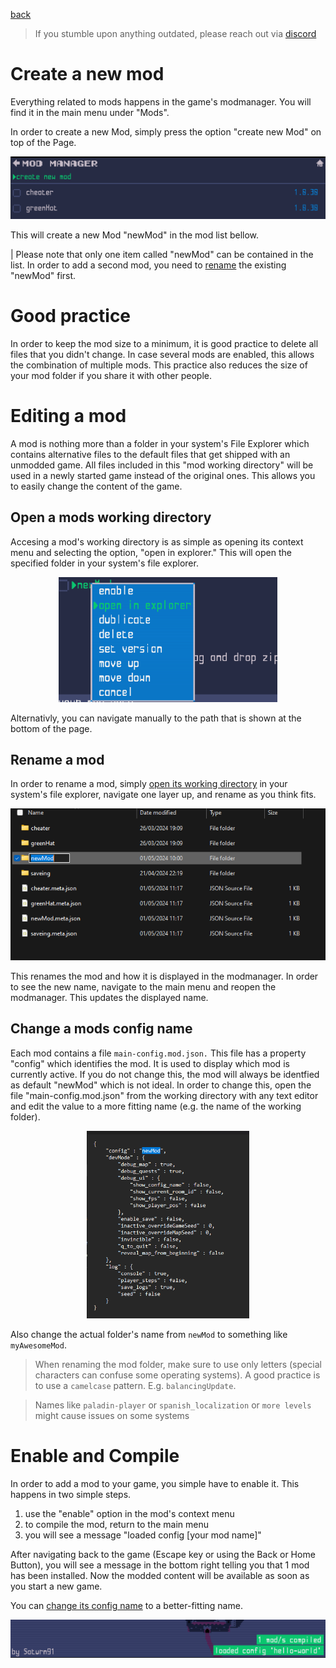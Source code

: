 <a href="index.md">back</a>

>If you stumble upon anything outdated, please reach out via [discord](https://discord.gg/uJjuuAH5uX)

# Create a new mod
Everything related to mods happens in the game's modmanager. You will find it in the main menu under "Mods".

In order to create a new Mod, simply press the option "create new Mod" on top of the Page.

![alt text](../img/main/modding/create-mod.png)

This will create a new Mod "newMod" in the mod list bellow.

| Please note that only one item called "newMod" can be contained in the list. In order to add a second mod, you need to [rename](#rename-a-mod) the existing "newMod" first.

# Good practice
In order to keep the mod size to a minimum, it is good practice to delete all files that you didn't change. In case several mods are enabled, this allows the combination of multiple mods.  This practice also reduces the size of your mod folder if you share it with other people.

# Editing a mod
A mod is nothing more than a folder in your system's File Explorer which contains alternative files to the default files that get shipped with an unmodded game. All files included in this "mod working directory" will be used in a newly started game instead of the original ones. This allows you to easily change the content of the game.

## Open a mods working directory
Accesing a mod's working directory is as simple as opening its context menu and selecting the option, "open in explorer." This will open the specified folder in your system's file explorer.

<p align="center">
  <img src="../img/main/modding/open-in-explorer.png" height="200px">
</p>

Alternativly, you can navigate manually to the path that is shown at the bottom of the page.

## Rename a mod
In order to rename a mod, simply [open its working directory](#open-a-mods-working-directory) in your system's file explorer, navigate one layer up, and rename as you think fits.

![alt text](../img/main/modding/rename-mod.png)

This renames the mod and how it is displayed in the modmanager. In order to see the new name, navigate to the main menu and reopen the modmanager. This updates the displayed name.

## Change a mods config name
Each mod contains a file `main-config.mod.json.` This file has a property "config" which identifies the mod. It is used to display which mod is currently active. If you do not change this, the mod will always be identfied as default "newMod" which is not ideal. In order to change this, open the file "main-config.mod.json" from the working directory with any text editor and edit the value to a more fitting name (e.g. the name of the working folder).

<p align="center">
  <img src="../img/main/modding/config-name.png" height="300px">
</p>

Also change the actual folder's name from `newMod` to something like `myAwesomeMod`. 

> When renaming the mod folder, make sure to use only letters (special characters can confuse some operating systems). A good practice is to use a `camelcase` pattern. E.g. `balancingUpdate`.

> Names like `paladin-player` or `spanish_localization` or `more levels` might cause issues on some systems

# Enable and Compile
In order to add a mod to your game, you simple have to enable it. This happens in two simple steps.

1. use the "enable" option in the mod's context menu
2. to compile the mod, return to the main menu
3. you will see a message "loaded config [your mod name]"

After navigating back to the game (Escape key or using the Back or Home Button), you will see a message in the bottom right telling you that 1 mod has been installed. Now the modded content will be available as soon as you start a new game.

You can [change its config name](#change-a-mods-config-name) to a better-fitting name.

![alt text](steam-workshop/modInstalled.png)

